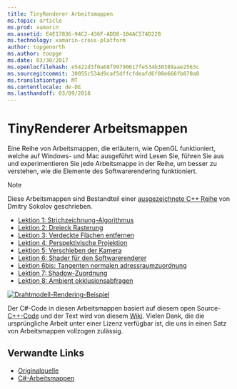 ```yaml
---
title: TinyRenderer Arbeitsmappen
ms.topic: article
ms.prod: xamarin
ms.assetid: E4E17836-94C2-436F-ADD8-104AC574D22B
ms.technology: xamarin-cross-platform
author: topgenorth
ms.author: toopge
ms.date: 03/30/2017
ms.openlocfilehash: e5422d3f0a68f99790617fe534b30389aae2563c
ms.sourcegitcommit: 30055c534d9caf5dffcfdeafd6f08e666fb870a8
ms.translationtype: MT
ms.contentlocale: de-DE
ms.lasthandoff: 03/09/2018
---
```

# <a name="tinyrenderer-workbooks"></a>TinyRenderer Arbeitsmappen

Eine Reihe von Arbeitsmappen, die erläutern, wie OpenGL funktioniert, welche auf Windows- und Mac ausgeführt wird Lesen Sie, führen Sie aus und experimentieren Sie jede Arbeitsmappe in der Reihe, um besser zu verstehen, wie die Elemente des Softwarerendering funktioniert.

> [!NOTE]
> Diese Arbeitsmappen sind Bestandteil einer [ausgezeichnete C++ Reihe](https://github.com/ssloy/tinyrenderer/wiki) von Dmitry Sokolov geschrieben.

-    [Lektion 1: Strichzeichnung-Algorithmus](https://developer.xamarin.com/workbooks/graphics/tiny-renderer/lesson1.workbook)
-    [Lektion 2: Dreieck Rasterung](https://developer.xamarin.com/workbooks/graphics/tiny-renderer/lesson2.workbook)
-    [Lektion 3: Verdeckte Flächen entfernen](https://developer.xamarin.com/workbooks/graphics/tiny-renderer/lesson3.workbook)
-    [Lektion 4: Perspektivische Projektion](https://developer.xamarin.com/workbooks/graphics/tiny-renderer/lesson4.workbook)
-    [Lektion 5: Verschieben der Kamera](https://developer.xamarin.com/workbooks/graphics/tiny-renderer/lesson5.workbook)
-    [Lektion 6: Shader für den Softwarerenderer](https://developer.xamarin.com/workbooks/graphics/tiny-renderer/lesson6.workbook)
-    [Lektion 6bis: Tangenten normalen adressraumzuordnung](https://developer.xamarin.com/workbooks/graphics/tiny-renderer/lesson6bis.workbook)
-    [Lektion 7: Shadow-Zuordnung](https://developer.xamarin.com/workbooks/graphics/tiny-renderer/lesson7.workbook)
-    [Lektion 8: Ambient okklusionsabfragen](https://developer.xamarin.com/workbooks/graphics/tiny-renderer/lesson8.workbook)

[![](tinyrenderer-images/tinyrenderer-sml.png "Drahtmodell-Rendering-Beispiel")](tinyrenderer-images/tinyrenderer.png#lightbox)

Der C#-Code in diesen Arbeitsmappen basiert auf diesem open Source- [C++-Code](https://github.com/ssloy/tinyrenderer) und der Text wird von diesem [Wiki](https://github.com/ssloy/tinyrenderer/wiki/). Vielen Dank, die die ursprüngliche Arbeit unter einer Lizenz verfügbar ist, die uns in einen Satz von Arbeitsmappen vollzogen zulässig.


## <a name="related-links"></a>Verwandte Links

- [Originalquelle](https://github.com/ssloy/tinyrenderer/blob/master/README.md)
- [C#-Arbeitsmappen](https://github.com/xamarin/Workbooks/tree/master/graphics/tiny-renderer)
